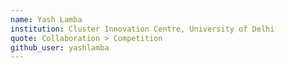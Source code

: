 ```yaml
---
name: Yash Lamba
institution: Cluster Innovation Centre, University of Delhi
quote: Collaboration > Competition
github_user: yashlamba
---
```

